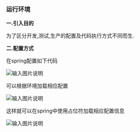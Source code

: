 ### 运行环境

**一.引入目的**

为了区分开发,测试,生产的配置及代码执行方式不同而生.

**二.配置方式**

在spring配置如下代码

![输入图片说明](http://git.oschina.net/uploads/images/2015/0902/130504_a1776952_337255.png "在这里输入图片标题")

可以根据环境加载相应配置

![输入图片说明](http://git.oschina.net/uploads/images/2015/0901/152512_59029a6c_337255.png "在这里输入图片标题")

这样就可以在spring中使用占位符加载相应配置信息 

![输入图片说明](http://git.oschina.net/uploads/images/2015/0901/152733_49952c3f_337255.png "在这里输入图片标题")